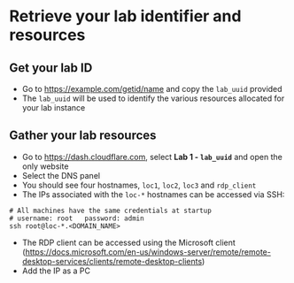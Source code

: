 # Retrieve your lab identifier and resources
## Get your lab ID
* Go to https://example.com/getid/name and copy the `lab_uuid` provided
* The `lab_uuid` will be used to identify the various resources allocated for your lab instance

## Gather your lab resources
* Go to https://dash.cloudflare.com, select **Lab 1 - `lab_uuid`** and open the only website 
* Select the DNS panel
* You should see four hostnames, `loc1`, `loc2`, `loc3` and `rdp_client`
* The IPs associated with the `loc-*` hostnames can be accessed via SSH:
```
# All machines have the same credentials at startup
# username: root   password: admin
ssh root@loc-*.<DOMAIN_NAME>
```
* The RDP client can be accessed using the Microsoft client (https://docs.microsoft.com/en-us/windows-server/remote/remote-desktop-services/clients/remote-desktop-clients)
* Add the IP as a PC